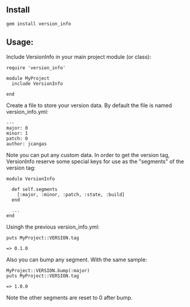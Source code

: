 ## Install

    gem install version_info

## Usage:


Include VersionInfo in your main project module (or class):

    require 'version_info'

    module MyProject
      include VersionInfo

    end

Create a file to store your version data. By default the file is named version_info.yml:

    --- 
    major: 0
    minor: 1
    patch: 0
    author: jcangas


Note you can put any custom data. In order to get the version tag, VersionInfo reserve some special keys
for use as the "segments" of the version tag:

    module VersionInfo

      def self.segments
        [:major, :minor, :patch, :state, :build]
      end

      ...
    end

Usingh the previous version_info.yml:

    puts MyProject::VERSION.tag

    => 0.1.0

Also you can bump any segment. With the same sample:

    MyProject::VERSION.bump(:major)
    puts MyProject::VERSION.tag

    => 1.0.0

Note the other segments are reset to 0 after bump.
    
